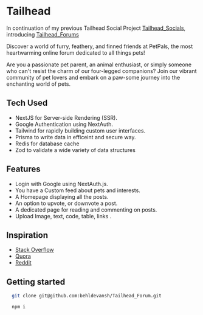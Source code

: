 
# Tailhead 
 In continuation of my previous Tailhead Social Project [Tailhead_Socials](https://github.com/behldevansh/Tailhead_Socials), introducing [Tailhead_Forums](https://github.com/behldevansh/Tailhead_Forum)

 Discover a world of furry, feathery, and finned friends at PetPals, the most heartwarming online forum dedicated to all things pets! 

Are you a passionate pet parent, an animal enthusiast, or simply someone who can't resist the charm of our four-legged companions? Join our vibrant community of pet lovers and embark on a paw-some journey into the enchanting world of pets.



## Tech Used
- NextJS for Server-side Rendering (SSR).
- Google Authentication using NextAuth.
- Tailwind for rapidly building custom user interfaces.
- Prisma to write data in efficeint and secure way. 
- Redis for database cache
- Zod to validate a wide variety of data structures

## Features
- Login with Google using NextAuth.js.
- You have a Custom feed about pets and interests.
- A Homepage displaying all the posts.
- An option to upvote, or downvote a post.
- A dedicated page for reading and commenting on posts.
- Upload Image, text, code, table, links .


## Inspiration
- [Stack Overflow](https://stackoverflow.com/) 
- [Quora](https://www.quora.com/)
- [Reddit](https://www.reddit.com)



## Getting started

```bash
  git clone git@github.com:behldevansh/Tailhead_Forum.git
```

```bash
  npm i
```
